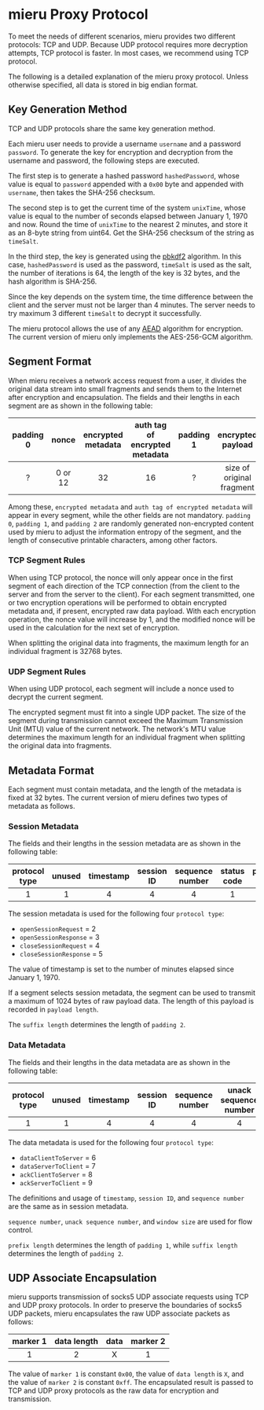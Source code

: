 # mieru Proxy Protocol

To meet the needs of different scenarios, mieru provides two different protocols: TCP and UDP. Because UDP protocol requires more decryption attempts, TCP protocol is faster. In most cases, we recommend using TCP protocol.

The following is a detailed explanation of the mieru proxy protocol. Unless otherwise specified, all data is stored in big endian format.

## Key Generation Method

TCP and UDP protocols share the same key generation method.

Each mieru user needs to provide a username `username` and a password `password`. To generate the key for encryption and decryption from the username and password, the following steps are executed.

The first step is to generate a hashed password `hashedPassword`, whose value is equal to `password` appended with a `0x00` byte and appended with `username`, then takes the SHA-256 checksum.

The second step is to get the current time of the system `unixTime`, whose value is equal to the number of seconds elapsed between January 1, 1970 and now. Round the time of `unixTime` to the nearest 2 minutes, and store it as an 8-byte string from uint64. Get the SHA-256 checksum of the string as `timeSalt`.

In the third step, the key is generated using the [pbkdf2](https://en.wikipedia.org/wiki/PBKDF2) algorithm. In this case, `hashedPassword` is used as the password, `timeSalt` is used as the salt, the number of iterations is 64, the length of the key is 32 bytes, and the hash algorithm is SHA-256.

Since the key depends on the system time, the time difference between the client and the server must not be larger than 4 minutes. The server needs to try maximum 3 different `timeSalt` to decrypt it successfully.

The mieru protocol allows the use of any [AEAD](https://en.wikipedia.org/wiki/Authenticated_encryption) algorithm for encryption. The current version of mieru only implements the AES-256-GCM algorithm.

## Segment Format

When mieru receives a network access request from a user, it divides the original data stream into small fragments and sends them to the Internet after encryption and encapsulation. The fields and their lengths in each segment are as shown in the following table:

| padding 0 | nonce | encrypted metadata | auth tag of encrypted metadata | padding 1 | encrypted payload | auth tag of encrypted payload | padding 2 |
| :----: | :----: | :----: | :----: | :----: | :----: | :----: | :----: |
| ? | 0 or 12 | 32 | 16 | ? | size of original fragment | 16 | ? |

Among these, `encrypted metadata` and `auth tag of encrypted metadata` will appear in every segment, while the other fields are not mandatory. `padding 0`, `padding 1`, and `padding 2` are randomly generated non-encrypted content used by mieru to adjust the information entropy of the segment, and the length of consecutive printable characters, among other factors.

### TCP Segment Rules

When using TCP protocol, the nonce will only appear once in the first segment of each direction of the TCP connection (from the client to the server and from the server to the client). For each segment transmitted, one or two encryption operations will be performed to obtain encrypted metadata and, if present, encrypted raw data payload. With each encryption operation, the nonce value will increase by 1, and the modified nonce will be used in the calculation for the next set of encryption.

When splitting the original data into fragments, the maximum length for an individual fragment is 32768 bytes.

### UDP Segment Rules

When using UDP protocol, each segment will include a nonce used to decrypt the current segment.

The encrypted segment must fit into a single UDP packet. The size of the segment during transmission cannot exceed the Maximum Transmission Unit (MTU) value of the current network. The network's MTU value determines the maximum length for an individual fragment when splitting the original data into fragments.

## Metadata Format

Each segment must contain metadata, and the length of the metadata is fixed at 32 bytes. The current version of mieru defines two types of metadata as follows.

### Session Metadata

The fields and their lengths in the session metadata are as shown in the following table:

| protocol type | unused | timestamp | session ID | sequence number | status code | payload length | suffix length | unused |
| :----: | :----: | :----: | :----: | :----: | :----: | :----: | :----: | :----: |
| 1 | 1 | 4 | 4 | 4 | 1 | 2 | 1 | 14 |

The session metadata is used for the following four `protocol type`:

- `openSessionRequest` = 2
- `openSessionResponse` = 3
- `closeSessionRequest` = 4
- `closeSessionResponse` = 5

The value of timestamp is set to the number of minutes elapsed since January 1, 1970.

If a segment selects session metadata, the segment can be used to transmit a maximum of 1024 bytes of raw payload data. The length of this payload is recorded in `payload length`.

The `suffix length` determines the length of `padding 2`.

### Data Metadata

The fields and their lengths in the data metadata are as shown in the following table:

| protocol type | unused | timestamp | session ID | sequence number | unack sequence number | window size | fragment number | prefix length | payload length | suffix length | unused |
| :----: | :----: | :----: | :----: | :----: | :----: | :----: | :----: | :----: | :----: | :----: | :----: |
| 1 | 1 | 4 | 4 | 4 | 4 | 2 | 1 | 1 | 2 | 1 | 7 |

The data metadata is used for the following four `protocol type`:

- `dataClientToServer` = 6
- `dataServerToClient` = 7
- `ackClientToServer` = 8
- `ackServerToClient` = 9

The definitions and usage of `timestamp`, `session ID`, and `sequence number` are the same as in session metadata.

`sequence number`, `unack sequence number`, and `window size` are used for flow control.

`prefix length` determines the length of `padding 1`, while `suffix length` determines the length of `padding 2`.

## UDP Associate Encapsulation

mieru supports transmission of socks5 UDP associate requests using TCP and UDP proxy protocols. In order to preserve the boundaries of socks5 UDP packets, mieru encapsulates the raw UDP associate packets as follows:

| marker 1 | data length | data | marker 2 |
| :----: | :----: | :----: | :----: |
| 1 | 2 | X | 1 |

The value of `marker 1` is constant `0x00`, the value of `data length` is `X`, and the value of `marker 2` is constant `0xff`. The encapsulated result is passed to TCP and UDP proxy protocols as the raw data for encryption and transmission.
